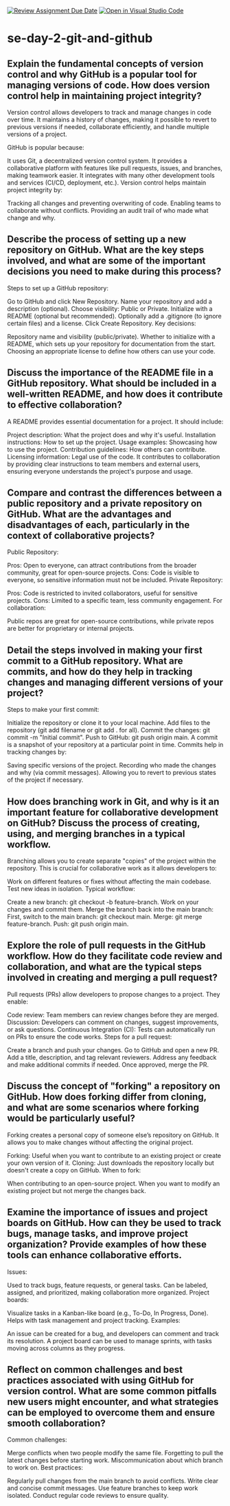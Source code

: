 [![Review Assignment Due Date](https://classroom.github.com/assets/deadline-readme-button-22041afd0340ce965d47ae6ef1cefeee28c7c493a6346c4f15d667ab976d596c.svg)](https://classroom.github.com/a/8wgCKhpZ)
[![Open in Visual Studio Code](https://classroom.github.com/assets/open-in-vscode-2e0aaae1b6195c2367325f4f02e2d04e9abb55f0b24a779b69b11b9e10269abc.svg)](https://classroom.github.com/online_ide?assignment_repo_id=15955843&assignment_repo_type=AssignmentRepo)
# se-day-2-git-and-github
## Explain the fundamental concepts of version control and why GitHub is a popular tool for managing versions of code. How does version control help in maintaining project integrity?
Version control allows developers to track and manage changes in code over time. It maintains a history of changes, making it possible to revert to previous versions if needed, collaborate efficiently, and handle multiple versions of a project.

GitHub is popular because:

It uses Git, a decentralized version control system.
It provides a collaborative platform with features like pull requests, issues, and branches, making teamwork easier.
It integrates with many other development tools and services (CI/CD, deployment, etc.).
Version control helps maintain project integrity by:

Tracking all changes and preventing overwriting of code.
Enabling teams to collaborate without conflicts.
Providing an audit trail of who made what change and why.
## Describe the process of setting up a new repository on GitHub. What are the key steps involved, and what are some of the important decisions you need to make during this process?
Steps to set up a GitHub repository:

Go to GitHub and click New Repository.
Name your repository and add a description (optional).
Choose visibility: Public or Private.
Initialize with a README (optional but recommended).
Optionally add a .gitignore (to ignore certain files) and a license.
Click Create Repository.
Key decisions:

Repository name and visibility (public/private).
Whether to initialize with a README, which sets up your repository for documentation from the start.
Choosing an appropriate license to define how others can use your code.
## Discuss the importance of the README file in a GitHub repository. What should be included in a well-written README, and how does it contribute to effective collaboration?
A README provides essential documentation for a project. It should include:

Project description: What the project does and why it's useful.
Installation instructions: How to set up the project.
Usage examples: Showcasing how to use the project.
Contribution guidelines: How others can contribute.
Licensing information: Legal use of the code.
It contributes to collaboration by providing clear instructions to team members and external users, ensuring everyone understands the project's purpose and usage.

## Compare and contrast the differences between a public repository and a private repository on GitHub. What are the advantages and disadvantages of each, particularly in the context of collaborative projects?
Public Repository:

Pros: Open to everyone, can attract contributions from the broader community, great for open-source projects.
Cons: Code is visible to everyone, so sensitive information must not be included.
Private Repository:

Pros: Code is restricted to invited collaborators, useful for sensitive projects.
Cons: Limited to a specific team, less community engagement.
For collaboration:

Public repos are great for open-source contributions, while private repos are better for proprietary or internal projects.
## Detail the steps involved in making your first commit to a GitHub repository. What are commits, and how do they help in tracking changes and managing different versions of your project?
Steps to make your first commit:

Initialize the repository or clone it to your local machine.
Add files to the repository (git add filename or git add . for all).
Commit the changes: git commit -m "Initial commit".
Push to GitHub: git push origin main.
A commit is a snapshot of your repository at a particular point in time. Commits help in tracking changes by:

Saving specific versions of the project.
Recording who made the changes and why (via commit messages).
Allowing you to revert to previous states of the project if necessary.
## How does branching work in Git, and why is it an important feature for collaborative development on GitHub? Discuss the process of creating, using, and merging branches in a typical workflow.
Branching allows you to create separate "copies" of the project within the repository. This is crucial for collaborative work as it allows developers to:

Work on different features or fixes without affecting the main codebase.
Test new ideas in isolation.
Typical workflow:

Create a new branch: git checkout -b feature-branch.
Work on your changes and commit them.
Merge the branch back into the main branch:
First, switch to the main branch: git checkout main.
Merge: git merge feature-branch.
Push: git push origin main.
## Explore the role of pull requests in the GitHub workflow. How do they facilitate code review and collaboration, and what are the typical steps involved in creating and merging a pull request?
Pull requests (PRs) allow developers to propose changes to a project. They enable:

Code review: Team members can review changes before they are merged.
Discussion: Developers can comment on changes, suggest improvements, or ask questions.
Continuous Integration (CI): Tests can automatically run on PRs to ensure the code works.
Steps for a pull request:

Create a branch and push your changes.
Go to GitHub and open a new PR.
Add a title, description, and tag relevant reviewers.
Address any feedback and make additional commits if needed.
Once approved, merge the PR.
 ## Discuss the concept of "forking" a repository on GitHub. How does forking differ from cloning, and what are some scenarios where forking would be particularly useful?
Forking creates a personal copy of someone else’s repository on GitHub. It allows you to make changes without affecting the original project.

Forking: Useful when you want to contribute to an existing project or create your own version of it.
Cloning: Just downloads the repository locally but doesn't create a copy on GitHub.
When to fork:

When contributing to an open-source project.
When you want to modify an existing project but not merge the changes back.
## Examine the importance of issues and project boards on GitHub. How can they be used to track bugs, manage tasks, and improve project organization? Provide examples of how these tools can enhance collaborative efforts.
Issues:

Used to track bugs, feature requests, or general tasks.
Can be labeled, assigned, and prioritized, making collaboration more organized.
Project boards:

Visualize tasks in a Kanban-like board (e.g., To-Do, In Progress, Done).
Helps with task management and project tracking.
Examples:

An issue can be created for a bug, and developers can comment and track its resolution.
A project board can be used to manage sprints, with tasks moving across columns as they progress.
## Reflect on common challenges and best practices associated with using GitHub for version control. What are some common pitfalls new users might encounter, and what strategies can be employed to overcome them and ensure smooth collaboration?
Common challenges:

Merge conflicts when two people modify the same file.
Forgetting to pull the latest changes before starting work.
Miscommunication about which branch to work on.
Best practices:

Regularly pull changes from the main branch to avoid conflicts.
Write clear and concise commit messages.
Use feature branches to keep work isolated.
Conduct regular code reviews to ensure quality.
